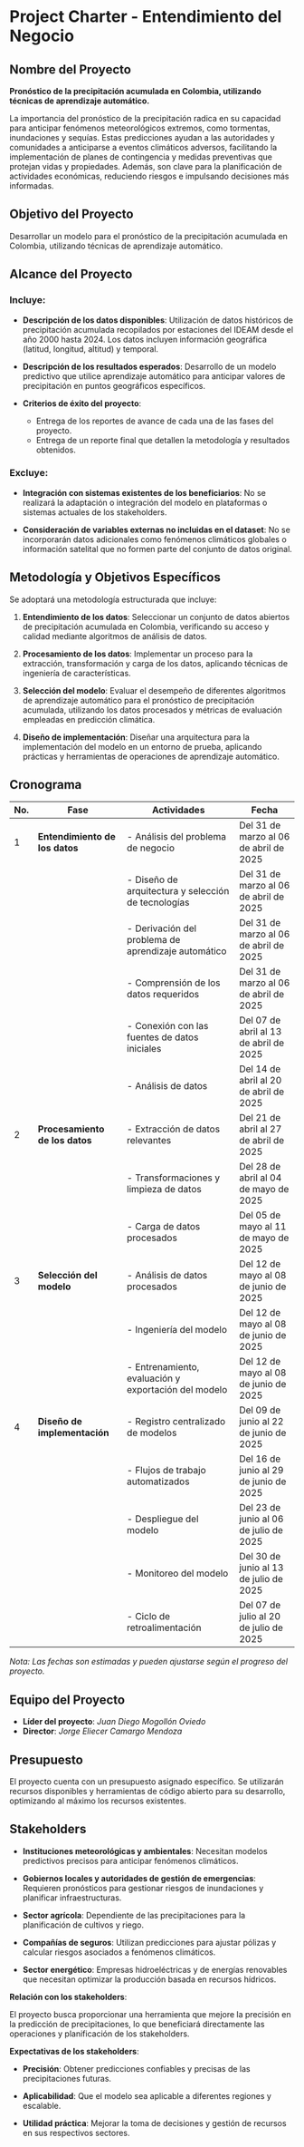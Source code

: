 # Project Charter - Entendimiento del Negocio

## Nombre del Proyecto

**Pronóstico de la precipitación acumulada en Colombia, utilizando técnicas de aprendizaje automático.**

La importancia del pronóstico de la precipitación  radica en su capacidad para anticipar fenómenos meteorológicos extremos, como tormentas, inundaciones y sequías. Estas predicciones ayudan a las autoridades y comunidades a anticiparse a eventos climáticos adversos, facilitando la implementación de planes de contingencia y medidas preventivas que protejan vidas y propiedades. Además, son clave para la planificación de actividades económicas, reduciendo riesgos e impulsando decisiones más informadas.

## Objetivo del Proyecto

Desarrollar un modelo para el pronóstico de la precipitación acumulada en Colombia, utilizando técnicas de aprendizaje automático.

## Alcance del Proyecto

### Incluye:

- **Descripción de los datos disponibles**: Utilización de datos históricos de precipitación acumulada recopilados por estaciones del IDEAM desde el año 2000 hasta 2024. Los datos incluyen información geográfica (latitud, longitud, altitud) y temporal.

- **Descripción de los resultados esperados**: Desarrollo de un modelo predictivo que utilice aprendizaje automático para anticipar valores de precipitación en puntos geográficos específicos.

- **Criterios de éxito del proyecto**:
  - Entrega de los reportes de avance de cada una de las fases del proyecto.
  - Entrega de un reporte final que detallen la metodología y resultados obtenidos.

### Excluye:

- **Integración con sistemas existentes de los beneficiarios**: No se realizará la adaptación o integración del modelo en plataformas o sistemas actuales de los stakeholders.

- **Consideración de variables externas no incluidas en el dataset**: No se incorporarán datos adicionales como fenómenos climáticos globales o información satelital que no formen parte del conjunto de datos original.

## Metodología y Objetivos Específicos

Se adoptará una metodología estructurada que incluye:

1. **Entendimiento de los datos**: Seleccionar un conjunto de datos abiertos de precipitación acumulada en Colombia, verificando su acceso y calidad mediante algoritmos de análisis de datos.

2. **Procesamiento de los datos**: Implementar un proceso para la extracción, transformación y carga de los datos, aplicando técnicas de ingeniería de características.

3. **Selección del modelo**: Evaluar el desempeño de diferentes algoritmos de aprendizaje automático para el pronóstico de precipitación acumulada, utilizando los datos procesados y métricas de evaluación empleadas en predicción climática.

4. **Diseño de implementación**: Diseñar una arquitectura para la implementación del modelo en un entorno de prueba, aplicando prácticas y herramientas de operaciones de aprendizaje automático.

## Cronograma

| No. | Fase                                               | Actividades                                                         | Fecha         |
|-----|----------------------------------------------------|---------------------------------------------------------------------|---------------|
| 1   | **Entendimiento de los datos**                     | - Análisis del problema de negocio                                  | Del 31 de marzo al 06 de abril de 2025    |
|     |                                                    | - Diseño de arquitectura y selección de tecnologías                 | Del 31 de marzo al 06 de abril de 2025    |
|     |                                                    | - Derivación del problema de aprendizaje automático                 | Del 31 de marzo al 06 de abril de 2025    |
|     |                                                    | - Comprensión de los datos requeridos                               | Del 31 de marzo al 06 de abril de 2025    |
|     |                                                    | - Conexión con las fuentes de datos iniciales                       | Del 07 de abril al 13 de abril de 2025    |
|     |                                                    | - Análisis de datos                                                 | Del 14 de abril al 20 de abril de 2025    |
| 2   | **Procesamiento de los datos**                     | - Extracción de datos relevantes                                    | Del 21 de abril al 27 de abril de 2025    |
|     |                                                    | - Transformaciones y limpieza de datos                              | Del 28 de abril al 04 de mayo de 2025     |
|     |                                                    | - Carga de datos procesados                                         | Del 05 de mayo al 11 de mayo de 2025      |
| 3   | **Selección del modelo**                           | - Análisis de datos procesados                                      | Del 12 de mayo al 08 de junio de 2025     |
|     |                                                    | - Ingeniería del modelo                                             | Del 12 de mayo al 08 de junio de 2025     |
|     |                                                    | - Entrenamiento, evaluación y exportación del modelo                | Del 12 de mayo al 08 de junio de 2025     |
| 4   | **Diseño de implementación**                       | - Registro centralizado de modelos                                  | Del 09 de junio al 22 de junio de 2025    |
|     |                                                    | - Flujos de trabajo automatizados                                   | Del 16 de junio al 29 de junio de 2025    |
|     |                                                    | - Despliegue del modelo                                             | Del 23 de junio al 06 de julio de 2025    |
|     |                                                    | - Monitoreo del modelo                                              | Del 30 de junio al 13 de julio de 2025    |
|     |                                                    | - Ciclo de retroalimentación                                        | Del 07 de julio al 20 de julio de 2025    |

*Nota: Las fechas son estimadas y pueden ajustarse según el progreso del proyecto.*

## Equipo del Proyecto

- **Líder del proyecto**: *Juan Diego Mogollón Oviedo*
- **Director**: *Jorge Eliecer Camargo Mendoza*

## Presupuesto

El proyecto cuenta con un presupuesto asignado específico. Se utilizarán recursos disponibles y herramientas de código abierto para su desarrollo, optimizando al máximo los recursos existentes.

## Stakeholders

- **Instituciones meteorológicas y ambientales**: Necesitan modelos predictivos precisos para anticipar fenómenos climáticos.

- **Gobiernos locales y autoridades de gestión de emergencias**: Requieren pronósticos para gestionar riesgos de inundaciones y planificar infraestructuras.

- **Sector agrícola**: Dependiente de las precipitaciones para la planificación de cultivos y riego.

- **Compañías de seguros**: Utilizan predicciones para ajustar pólizas y calcular riesgos asociados a fenómenos climáticos.

- **Sector energético**: Empresas hidroeléctricas y de energías renovables que necesitan optimizar la producción basada en recursos hídricos.

**Relación con los stakeholders**:

El proyecto busca proporcionar una herramienta que mejore la precisión en la predicción de precipitaciones, lo que beneficiará directamente las operaciones y planificación de los stakeholders.

**Expectativas de los stakeholders**:

- **Precisión**: Obtener predicciones confiables y precisas de las precipitaciones futuras.

- **Aplicabilidad**: Que el modelo sea aplicable a diferentes regiones y escalable.

- **Utilidad práctica**: Mejorar la toma de decisiones y gestión de recursos en sus respectivos sectores.

